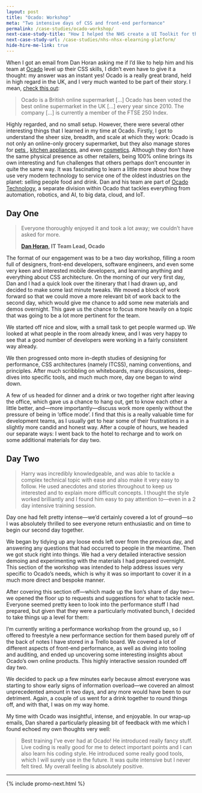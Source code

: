 ```yaml
---
layout: post
title: "Ocado: Workshop"
meta: "Two intensive days of CSS and front-end performance"
permalink: /case-studies/ocado-workshop/
next-case-study-title: "How I helped the NHS create a UI Toolkit for their eLearning platform."
next-case-study-url: /case-studies/nhs-nhsx-elearning-platform/
hide-hire-me-link: true
---
```


When I got an email from Dan Horan asking me if I’d like to help him and his
team at [Ocado](https://www.ocado.com/) level up their CSS skills, I didn’t even
have to give it a thought: my answer was an instant yes! Ocado is a really great
brand, held in high regard in the UK, and I very much wanted to be part of their
story. I mean, [check this out](https://en.m.wikipedia.org/wiki/Ocado):

> Ocado is a British online supermarket […] Ocado has been voted the best online
> supermarket in the UK […] every year since 2010. The company […] is currently
> a member of the FTSE 250 Index.

Highly regarded, and no small setup. However, there were several other
interesting things that I learned in my time at Ocado. Firstly, I got to
understand the sheer size, breadth, and scale at which they work: Ocado is not
only an online-only grocery supermarket, but they also manage stores for [pets
](https://fetch.co.uk), [kitchen appliances](https://sizzle.co.uk), and even
[cosmetics](https://fabled.com). Although they don’t have the same physical
presence as other retailers, being 100% online brings its own interesting and
fun challenges that others perhaps don’t encounter in quite the same way. It was
fascinating to learn a little more about how they use very modern technology to
service one of the oldest industries on the planet: selling people food and
drink. Dan and his team are part of [Ocado
Technology](http://www.ocadotechnology.com/), a separate division within Ocado
that tackles everything from automation, robotics, and AI, to big data, cloud,
and IoT.

## Day One

<blockquote class="pull-quote  pull-quote--context-alt">
  <p>Everyone thoroughly enjoyed it and took a lot away; we couldn’t have asked for more.</p>
  <b class="pull-quote__source"><a href="#0">Dan Horan</a>, IT Team Lead, Ocado</b>
</blockquote>

The format of our engagement was to be a two day workshop, filling a room full
of designers, front-end developers, software engineers, and even some very keen
and interested mobile developers, and learning anything and everything about CSS
architecture. On the morning of our very first day, Dan and I had a quick look
over the itinerary that I had drawn up, and decided to make some last minute
tweaks. We moved a block of work forward so that we could move a more relevant
bit of work back to the second day, which would give me chance to add some new
materials and demos overnight. This gave us the chance to focus more heavily on
a topic that was going to be a lot more pertinent for the team.

We started off nice and slow, with a small task to get people warmed up. We
looked at what people in the room already knew, and I was very happy to see that
a good number of developers were working in a fairly consistent way already.

We then progressed onto more in-depth studies of designing for performance, CSS
architectures (namely ITCSS), naming conventions, and principles. After much
scribbling on whiteboards, many discussions, deep-dives into specific tools, and
much much more, day one began to wind down.

A few of us headed for dinner and a drink or two together right after leaving
the office, which gave us a chance to hang out, get to know each other a little
better, and—more importantly—discuss work more openly without the pressure of
being in ‘office mode’. I find that this is a really valuable time for
development teams, as I usually get to hear some of their frustrations in a
slightly more candid and honest way. After a couple of hours, we headed our
separate ways: I went back to the hotel to recharge and to work on some
additional materials for day two.

## Day Two

<blockquote class="pull-quote  pull-quote--context">
  <p>Harry was incredibly knowledgeable, and was able to tackle a complex
  technical topic with ease and also make it very easy to follow. He used
  anecdotes and stories throughout to keep us interested and to explain more
  difficult concepts. I thought the style worked brilliantly and I found him
  easy to pay attention to—even in a 2 day intensive training session.</p>
</blockquote>

Day one had felt pretty intense—we’d certainly covered a lot of ground—so I was
absolutely thrilled to see everyone return enthusiastic and on time to begin our
second day together.

We began by tidying up any loose ends left over from the previous day, and
answering any questions that had occurred to people in the meantime. Then we got
stuck right into things. We had a very detailed interactive session demoing and
experimenting with the materials I had prepared overnight. This section of the
workshop was intended to help address issues very specific to Ocado’s needs,
which is why it was so important to cover it in a much more direct and bespoke
manner.

After covering this section off—which made up the lion’s share of day two—we
opened the floor up to requests and suggestions for what to tackle next.
Everyone seemed pretty keen to look into the performance stuff I had prepared,
but given that they were a particularly motivated bunch, I decided to take
things up a level for them:

I’m currently writing a performance workshop from the ground up, so I offered to
freestyle a new performance section for them based purely off of the back of
notes I have stored in a Trello board. We covered a lot of different aspects of
front-end performance, as well as diving into tooling and auditing, and ended up
uncovering some interesting insights about Ocado’s own online products. This
highly interactive session rounded off day two.

We decided to pack up a few minutes early because almost everyone was starting
to show early signs of information overload—we covered an almost unprecedented
amount in two days, and any more would have been to our detriment. Again, a
couple of us went for a drink together to round things off, and with that, I was
on my way home.

My time with Ocado was insightful, intense, and enjoyable. In our wrap-up
emails, Dan shared a particularly pleasing bit of feedback with me which I found
echoed my own thoughts very well:

> Best training I’ve ever had at Ocado! He introduced really fancy stuff. Live
> coding is really good for me to detect important points and I can also learn
> his coding style. He introduced some really good tools, which I will surely
> use in the future. It was quite intensive but I never felt tired. My overall
> feeling is absolutely positive.


---

{% include promo-next.html %}
